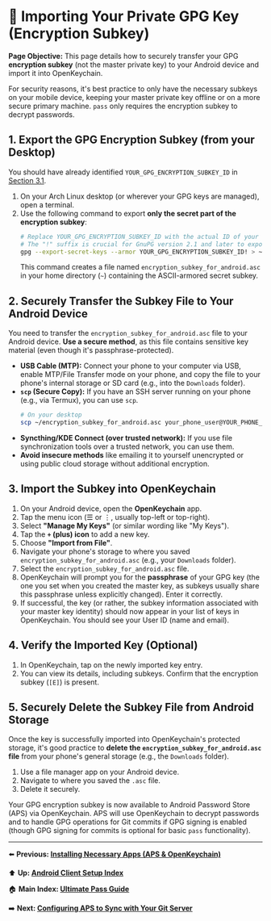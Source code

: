 # 📱 Importing Your Private GPG Key (Encryption Subkey)

**Page Objective:** This page details how to securely transfer your GPG **encryption subkey** (not the master private key) to your Android device and import it into OpenKeychain.

For security reasons, it's best practice to only have the necessary subkeys on your mobile device, keeping your master private key offline or on a more secure primary machine. `pass` only requires the encryption subkey to decrypt passwords.

## 1. Export the GPG Encryption Subkey (from your Desktop)

You should have already identified `YOUR_GPG_ENCRYPTION_SUBKEY_ID` in [Section 3.1](../03_GPG_Setup/3.1_Generating_Keys.md).

1.  On your Arch Linux desktop (or wherever your GPG keys are managed), open a terminal.
2.  Use the following command to export **only the secret part of the encryption subkey**:
    ```bash
    # Replace YOUR_GPG_ENCRYPTION_SUBKEY_ID with the actual ID of your [E] subkey.
    # The "!" suffix is crucial for GnuPG version 2.1 and later to export only the subkey.
    gpg --export-secret-keys --armor YOUR_GPG_ENCRYPTION_SUBKEY_ID! > ~/encryption_subkey_for_android.asc
    ```
    This command creates a file named `encryption_subkey_for_android.asc` in your home directory (`~`) containing the ASCII-armored secret subkey.

## 2. Securely Transfer the Subkey File to Your Android Device

You need to transfer the `encryption_subkey_for_android.asc` file to your Android device. **Use a secure method**, as this file contains sensitive key material (even though it's passphrase-protected).

*   **USB Cable (MTP):** Connect your phone to your computer via USB, enable MTP/File Transfer mode on your phone, and copy the file to your phone's internal storage or SD card (e.g., into the `Downloads` folder).
*   **`scp` (Secure Copy):** If you have an SSH server running on your phone (e.g., via Termux), you can use `scp`.
    ```bash
    # On your desktop
    scp ~/encryption_subkey_for_android.asc your_phone_user@YOUR_PHONE_IP_ADDRESS:/sdcard/Download/
    ```
*   **Syncthing/KDE Connect (over trusted network):** If you use file synchronization tools over a trusted network, you can use them.
*   **Avoid insecure methods** like emailing it to yourself unencrypted or using public cloud storage without additional encryption.

## 3. Import the Subkey into OpenKeychain

1.  On your Android device, open the **OpenKeychain** app.
2.  Tap the menu icon (☰ or ⋮, usually top-left or top-right).
3.  Select **"Manage My Keys"** (or similar wording like "My Keys").
4.  Tap the **`+` (plus) icon** to add a new key.
5.  Choose **"Import from File"**.
6.  Navigate your phone's storage to where you saved `encryption_subkey_for_android.asc` (e.g., your `Downloads` folder).
7.  Select the `encryption_subkey_for_android.asc` file.
8.  OpenKeychain will prompt you for the **passphrase** of your GPG key (the one you set when you created the master key, as subkeys usually share this passphrase unless explicitly changed). Enter it correctly.
9.  If successful, the key (or rather, the subkey information associated with your master key identity) should now appear in your list of keys in OpenKeychain. You should see your User ID (name and email).

## 4. Verify the Imported Key (Optional)

1.  In OpenKeychain, tap on the newly imported key entry.
2.  You can view its details, including subkeys. Confirm that the encryption subkey (`[E]`) is present.

## 5. Securely Delete the Subkey File from Android Storage

Once the key is successfully imported into OpenKeychain's protected storage, it's good practice to **delete the `encryption_subkey_for_android.asc` file** from your phone's general storage (e.g., the `Downloads` folder).
1.  Use a file manager app on your Android device.
2.  Navigate to where you saved the `.asc` file.
3.  Delete it securely.

Your GPG encryption subkey is now available to Android Password Store (APS) via OpenKeychain. APS will use OpenKeychain to decrypt passwords and to handle GPG operations for Git commits if GPG signing is enabled (though GPG signing for commits is optional for basic `pass` functionality).

---
⬅️ **Previous: [Installing Necessary Apps (APS & OpenKeychain)](./6.1_Installing_Apps.md)**

⬆️ **Up: [Android Client Setup Index](./README.md)**

🏠 **Main Index: [Ultimate Pass Guide](../README.md)**

➡️ **Next: [Configuring APS to Sync with Your Git Server](./6.3_Configuring_APS.md)**